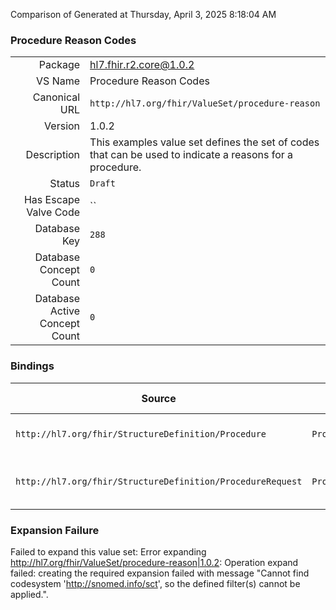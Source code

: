 Comparison of 
Generated at Thursday, April 3, 2025 8:18:04 AM

### Procedure Reason Codes

|      |     |
| ---: | --- |
| Package | hl7.fhir.r2.core@1.0.2 |
| VS Name | Procedure Reason Codes |
| Canonical URL | `http://hl7.org/fhir/ValueSet/procedure-reason` |
| Version | 1.0.2 |
| Description | This examples value set defines the set of codes that can be used to indicate a reasons for a procedure. |
| Status | `Draft` |
| Has Escape Valve Code | `` |
| Database Key | `288` |
| Database Concept Count | `0` |
| Database Active Concept Count | `0` |
### Bindings

| Source | Element | Binding | Strength | Element Short |
| ------ | ------- | ------- | -------- | ------------- |
| `http://hl7.org/fhir/StructureDefinition/Procedure` | `Procedure.reason[x]` | `http://hl7.org/fhir/ValueSet/procedure-reason` | `Example` | Reason procedure performed |
| `http://hl7.org/fhir/StructureDefinition/ProcedureRequest` | `ProcedureRequest.reason[x]` | `http://hl7.org/fhir/ValueSet/procedure-reason` | `Example` | Why procedure should occur |

### Expansion Failure

Failed to expand this value set: Error expanding http://hl7.org/fhir/ValueSet/procedure-reason|1.0.2: Operation expand failed: creating the required expansion failed with message "Cannot find codesystem 'http://snomed.info/sct', so the defined filter(s) cannot be applied.".
